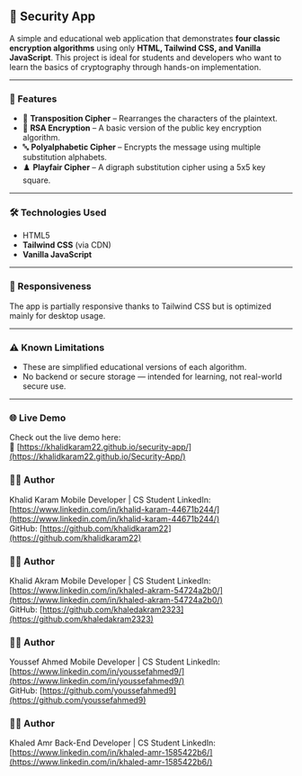## 🔐 Security App

A simple and educational web application that demonstrates **four classic encryption algorithms** using only **HTML, Tailwind CSS, and Vanilla JavaScript**. This project is ideal for students and developers who want to learn the basics of cryptography through hands-on implementation.

---

### 🚀 Features

- 🔄 **Transposition Cipher** – Rearranges the characters of the plaintext.
- 🔐 **RSA Encryption** – A basic version of the public key encryption algorithm.
- 🔤 **Polyalphabetic Cipher** – Encrypts the message using multiple substitution alphabets.
- ♟️ **Playfair Cipher** – A digraph substitution cipher using a 5x5 key square.

---

### 🛠️ Technologies Used

- HTML5  
- **Tailwind CSS** (via CDN)  
- **Vanilla JavaScript**

---

### 📱 Responsiveness

The app is partially responsive thanks to Tailwind CSS but is optimized mainly for desktop usage.

---

### ⚠️ Known Limitations

- These are simplified educational versions of each algorithm.
- No backend or secure storage — intended for learning, not real-world secure use.

---

### 🌐 Live Demo

Check out the live demo here:  
🔗 [https://khalidkaram22.github.io/security-app/](https://khalidkaram22.github.io/Security-App/)


### 🧑‍💻 Author
Khalid Karam
Mobile Developer | CS Student 
LinkedIn: [https://www.linkedin.com/in/khalid-karam-44671b244/](https://www.linkedin.com/in/khalid-karam-44671b244/)  
GitHub: [https://github.com/khalidkaram22](https://github.com/khalidkaram22)


### 🧑‍💻 Author
Khalid Akram
Mobile Developer | CS Student 
LinkedIn: [https://www.linkedin.com/in/khaled-akram-54724a2b0/](https://www.linkedin.com/in/khaled-akram-54724a2b0/)  
GitHub: [https://github.com/khaledakram2323](https://github.com/khaledakram2323)


### 🧑‍💻 Author
Youssef Ahmed
Mobile Developer | CS Student 
LinkedIn: [https://www.linkedin.com/in/youssefahmed9/](https://www.linkedin.com/in/youssefahmed9/)  
GitHub: [https://github.com/youssefahmed9](https://github.com/youssefahmed9)



### 🧑‍💻 Author
Khaled Amr
Back-End Developer | CS Student 
LinkedIn: [https://www.linkedin.com/in/khaled-amr-1585422b6/](https://www.linkedin.com/in/khaled-amr-1585422b6/)  




